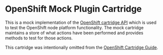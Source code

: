 # OpenShift Mock Plugin Cartridge

This is a mock implementation of the [OpenShift cartridge API](http://openshift.github.io/documentation/oo_cartridge_developers_guide.html) which is used to test the OpenShift node platform functionality. The mock cartridge maintains a store of what actions have been performed and provides methods to test for those actions.  

This cartridge was intentionally omitted from the [OpenShift Cartridge Guide](http://openshift.github.io/documentation/oo_cartridge_guide.html).

